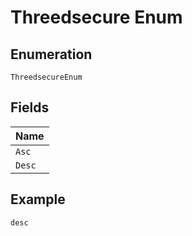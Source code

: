 
# Threedsecure Enum

## Enumeration

`ThreedsecureEnum`

## Fields

| Name |
|  --- |
| `Asc` |
| `Desc` |

## Example

```
desc
```

